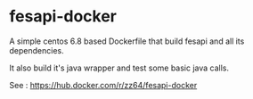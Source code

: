 # fesapi-docker

A simple centos 6.8 based Dockerfile that build fesapi and all its dependencies.

It also build it's java wrapper and test some basic java calls.

See : https://hub.docker.com/r/zz64/fesapi-docker
